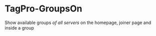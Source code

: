 # TagPro-GroupsOn
Show available groups *of all servers* on the homepage, joiner page and inside a group
